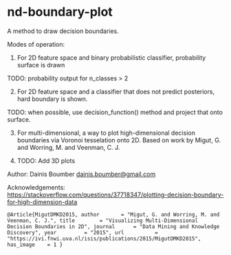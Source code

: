 
# nd-boundary-plot
A method to draw decision boundaries.

Modes of operation:

1) For 2D feature space and binary probabilistic classifier, probability surface is drawn

TODO: probability output for n_classes > 2

2) For 2D feature space and a classifier that does not predict posteriors, hard boundary is shown.

TODO: when possible, use decision_function() method and project that onto surface.

3) For multi-dimensional, a way to plot high-dimensional decision boundaries via Voronoi tesselation onto 2D. 
Based on work by Migut, G. and Worring, M. and Veenman, C. J.

4) TODO: Add 3D plots

Author: Dainis Boumber dainis.boumber@gmail.com

Acknowledgements: https://stackoverflow.com/questions/37718347/plotting-decision-boundary-for-high-dimension-data

``
@Article{MigutDMKD2015,
  author       = "Migut, G. and Worring, M. and Veenman, C. J.",
  title        = "Visualizing Multi-Dimensional Decision Boundaries in 2D",
  journal      = "Data Mining and Knowledge Discovery",
  year         = "2015",
  url          = "https://ivi.fnwi.uva.nl/isis/publications/2015/MigutDMKD2015",
  has_image    = 1
}
``
